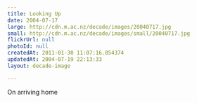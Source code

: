 ```yaml
---
title: Looking Up
date: 2004-07-17
large: http://cdn.m.ac.nz/decade/images/20040717.jpg
small: http://cdn.m.ac.nz/decade/images/small/20040717.jpg
flickrUrl: null
photoId: null
createdAt: 2011-01-30 11:07:16.054374
updatedAt: 2004-07-19 22:13:33
layout: decade-image

---
```

On arriving home
